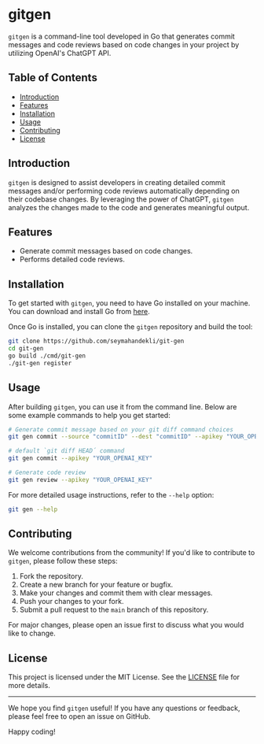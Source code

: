 # gitgen

`gitgen` is a command-line tool developed in Go that generates commit messages and code reviews based on code changes in your project by utilizing OpenAI's ChatGPT API.

## Table of Contents

- [Introduction](#introduction)
- [Features](#features)
- [Installation](#installation)
- [Usage](#usage)
- [Contributing](#contributing)
- [License](#license)

## Introduction

`gitgen` is designed to assist developers in creating detailed commit messages and/or performing code reviews automatically depending on their codebase changes. By leveraging the power of ChatGPT, `gitgen` analyzes the changes made to the code and generates meaningful output.

## Features

- Generate commit messages based on code changes.
- Performs detailed code reviews.

## Installation

To get started with `gitgen`, you need to have Go installed on your machine. You can download and install Go from [here](https://golang.org/dl/).

Once Go is installed, you can clone the `gitgen` repository and build the tool:

```sh
git clone https://github.com/seymahandekli/git-gen
cd git-gen
go build ./cmd/git-gen
./git-gen register
```

## Usage

After building `gitgen`, you can use it from the command line. Below are some example commands to help you get started:

```sh
# Generate commit message based on your git diff command choices
git gen commit --source "commitID" --dest "commitID" --apikey "YOUR_OPENAI_KEY"

# default `git diff HEAD´ command
git gen commit --apikey "YOUR_OPENAI_KEY"

# Generate code review
git gen review --apikey "YOUR_OPENAI_KEY"
```

For more detailed usage instructions, refer to the `--help` option:

```sh
git gen --help
```

## Contributing

We welcome contributions from the community! If you'd like to contribute to `gitgen`, please follow these steps:

1. Fork the repository.
2. Create a new branch for your feature or bugfix.
3. Make your changes and commit them with clear messages.
4. Push your changes to your fork.
5. Submit a pull request to the `main` branch of this repository.

For major changes, please open an issue first to discuss what you would like to change.

## License

This project is licensed under the MIT License. See the [LICENSE](LICENSE) file for more details.

---

We hope you find `gitgen` useful! If you have any questions or feedback, please feel free to open an issue on GitHub.

Happy coding!